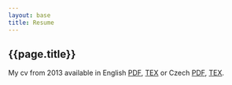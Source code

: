 ```yaml
---
layout: base
title: Resume
---
```



## {{page.title}}

My cv from 2013 available in English [PDF](/static/content/cv/cv2013en.pdf), [TEX](/static/content/cv/cv2013en.tex) or Czech [PDF](/static/content/cv/cv2013cs.pdf), [TEX](/static/content/cv/cv2013cs.tex).

